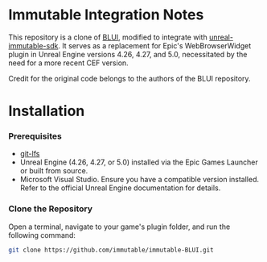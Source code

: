 # Immutable Integration Notes

This repository is a clone of [BLUI](https://github.com/getnamo/BLUI-Unreal/tree/4.2.0), modified to integrate with [unreal-immutable-sdk](https://github.com/immutable/unreal-immutable-sdk). It serves as a replacement for Epic's WebBrowserWidget plugin in Unreal Engine versions 4.26, 4.27, and 5.0, necessitated by the need for a more recent CEF version.

Credit for the original code belongs to the authors of the BLUI repository.

# Installation

### Prerequisites
- [git-lfs](https://git-lfs.com/)
- Unreal Engine (4.26, 4.27, or 5.0) installed via the Epic Games Launcher or built from source.
- Microsoft Visual Studio. Ensure you have a compatible version installed. Refer to the official Unreal Engine documentation for details.

### Clone the Repository

Open a terminal, navigate to your game's plugin folder, and run the following command:

```sh
git clone https://github.com/immutable/immutable-BLUI.git
```
